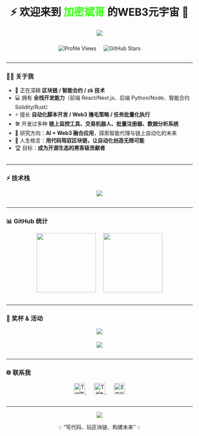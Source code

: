 <!-- 个人名片风格标题 -->
<h1 align="center" style="margin-bottom:20px;">
  ⚡ 欢迎来到 <span style="color:#39FF14">加密斌哥</span> 的WEB3元宇宙 🚀
</h1>

<!-- 打字机效果 -->
<p align="center" style="margin-bottom:25px;">
  <img src="https://readme-typing-svg.herokuapp.com?font=Fira+Code&size=28&pause=2000&color=00FFCB&background=0F0F0F&center=true&vCenter=true&width=650&lines=全栈开发者+%7C+Web3+极客;开源践行者+%7C+自动化狂热者;热爱代码+%7C+探索未来科技" />
</p>

<!-- 徽章 -->
<p align="center" style="margin-bottom:30px;">
  <img src="https://komarev.com/ghpvc/?username=BingoCrypto&color=brightgreen" alt="Profile Views" />
  &nbsp;&nbsp;&nbsp;
  <img src="https://img.shields.io/github/stars/BingoCrypto?label=GitHub%20Stars&style=flat-square&color=orange" alt="GitHub Stars" />
</p>

---

### 🧑‍🚀 关于我
<ul style="margin-bottom:30px;">
<li>🔭 正在深耕 <strong>区块链 / 智能合约 / zk 技术</strong></li>
<li>💻 拥有 <strong>全栈开发能力</strong>（前端 React/Next.js、后端 Python/Node、智能合约 Solidity/Rust）</li>
<li>⚡ 擅长 <strong>自动化脚本开发 / Web3 撸毛策略 / 任务批量化执行</strong></li>
<li>🛠️ 开发过多种 <strong>链上监控工具、交易机器人、批量注册器、数据分析系统</strong></li>
<li>🌱 研究方向：<strong>AI + Web3 融合应用</strong>，探索智能代理与链上自动化的未来</li>
<li>🎯 人生格言：<strong>用代码驾驭区块链，让自动化创造无限可能</strong></li>
<li>🏆 目标：<strong>成为开源生态的黑客级贡献者</strong></li>
</ul>

---

### ⚡ 技术栈
<p align="center" style="margin-bottom:30px;">
  <img src="https://skillicons.dev/icons?i=solidity,rust,js,ts,python,react,nextjs,tailwind,php,mysql,docker,linux,git,github,aws" />
</p>

---

### 📊 GitHub 统计
<p align="center" style="margin-bottom:30px;">
  <img src="https://github-readme-stats.vercel.app/api?username=BingoCrypto&show_icons=true&theme=tokyonight&hide_border=true" height="160" />
  &nbsp;&nbsp;&nbsp;
  <img src="https://github-readme-streak-stats.herokuapp.com/?user=BingoCrypto&theme=tokyonight&hide_border=true" height="160" />
</p>

---

### 🎨 奖杯 & 活动
<p align="center" style="margin-bottom:20px;">
  <img src="https://github-profile-trophy.vercel.app/?username=BingoCrypto&theme=matrix&no-frame=true&row=1&column=6" />
</p>
<p align="center" style="margin-bottom:30px;">
  <img src="https://github-readme-activity-graph.vercel.app/graph?username=BingoCrypto&theme=matrix" />
</p>

---

### 🌐 联系我
<p align="center" style="margin-bottom:30px;">

  <!-- Twitter -->
  <a href="https://twitter.com/zoubinwowj" target="_blank" style="margin:0 10px;">
    <img src="https://cdn.jsdelivr.net/gh/simple-icons/simple-icons/icons/twitter.svg" alt="Twitter" width="30" height="30"/>
  </a>

  <!-- Telegram -->
  <a href="https://t.me/zoubinwowj" target="_blank" style="margin:0 10px;">
    <img src="https://cdn.jsdelivr.net/gh/simple-icons/simple-icons/icons/telegram.svg" alt="Telegram" width="30" height="30"/>
  </a>

  <!-- 邮箱 -->
  <a href="mailto:digitalbingogo@gmail.com" target="_blank" style="margin:0 10px;">
    <img src="https://cdn.jsdelivr.net/gh/simple-icons/simple-icons/icons/mail-dot-ru.svg" alt="Email" width="30" height="30"/>
  </a>

</p>



---



<center>
<img align="center" src="https://counter.oba.by/get/@dongyubin?theme=rule34" />
</center>

<p align="center">💡 “写代码、玩区块链、构建未来” 💡</p>
